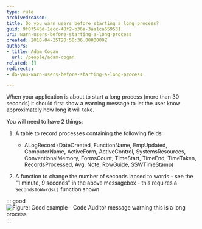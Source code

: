 ```yaml
---
type: rule
archivedreason: 
title: Do you warn users before starting a long process?
guid: 9f0f545d-1ecc-48f2-b36a-3aa1ca659531
uri: warn-users-before-starting-a-long-process
created: 2018-04-25T20:50:36.0000000Z
authors:
- title: Adam Cogan
  url: /people/adam-cogan
related: []
redirects:
- do-you-warn-users-before-starting-a-long-process

---
```


When your application is about to start a long process (more than 30 seconds) it should first show a warning message to let the user know approximately how long it will take.

<!--endintro-->

You will need to have 2 things:

1. A table to record processes containing the following fields:
    * ALogRecord (DateCreated, FunctionName, EmpUpdated, ComputerName, ActiveForm, ActiveControl, SystemsResources, ConventionalMemory, FormsCount, TimeStart, TimeEnd, TimeTaken, RecordsProcessed, Avg, Note, RowGuide, SSWTimeStamp)

2. A function to change the number of seconds lapsed to words - see the "1 minute, 9 seconds" in the above messagebox - this requires a `SecondsToWords()` function shown

::: good  
![Figure: Good example - Code Auditor message warning this is a long process](lengthyoperation.jpg)  
:::
